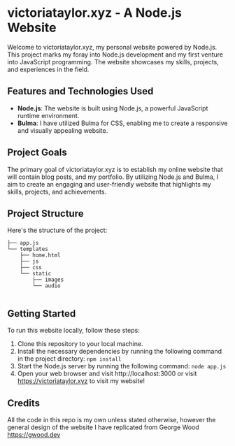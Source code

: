 # victoriataylor.xyz - A Node.js Website

Welcome to victoriataylor.xyz, my personal website powered by Node.js. This project marks my foray into Node.js development and my first venture into JavaScript programming. The website showcases my skills, projects, and experiences in the field.

## Features and Technologies Used

- **Node.js**: The website is built using Node.js, a powerful JavaScript runtime environment.
- **Bulma**: I have utilized Bulma for CSS, enabling me to create a responsive and visually appealing website.

## Project Goals

The primary goal of victoriataylor.xyz is to establish my online website that will contain blog posts, and my portfolio. By utilizing Node.js and Bulma, I aim to create an engaging and user-friendly website that highlights my skills, projects, and achievements.

## Project Structure

Here's the structure of the project:
```
├── app.js                      
└── templates
    ├── home.html               
    ├── js                      
    ├── css                     
    └── static                  
        ├── images              
        └── audio   


```


## Getting Started

To run this website locally, follow these steps:

1. Clone this repository to your local machine.
2. Install the necessary dependencies by running the following command in the project directory:
```npm install```
3. Start the Node.js server by running the following command:
```node app.js```
4. Open your web browser and visit http://localhost:3000 or visit https://victoriataylor.xyz to visit my website!

## Credits

All the code in this repo is my own unless stated otherwise, however the general design of the website I have replicated from George Wood https://gwood.dev

